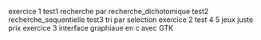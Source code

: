 exercice 1 
test1 recherche par recherche_dichotomique
test2 recherche_sequentielle
test3 tri par selection
exercice 2
test 4 5 jeux juste prix
exercice 3
interface graphiaue en c avec GTK 
